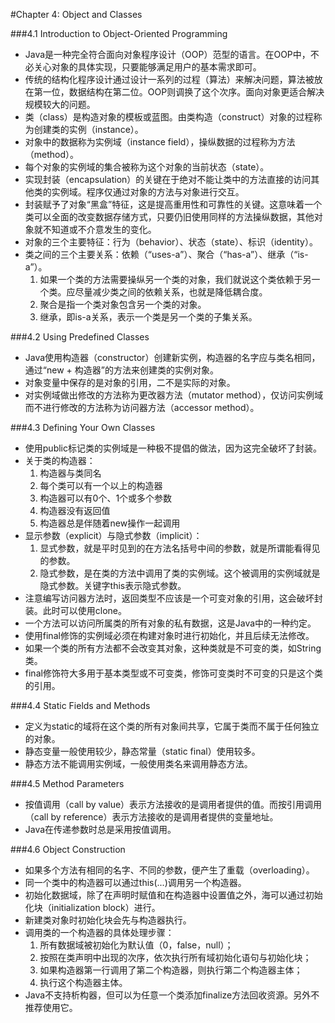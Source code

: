 #Chapter 4: Object and Classes

###4.1 Introduction to Object-Oriented Programming  
- Java是一种完全符合面向对象程序设计（OOP）范型的语言。在OOP中，不必关心对象的具体实现，只要能够满足用户的基本需求即可。  
- 传统的结构化程序设计通过设计一系列的过程（算法）来解决问题，算法被放在第一位，数据结构在第二位。OOP则调换了这个次序。面向对象更适合解决规模较大的问题。  
- 类（class）是构造对象的模板或蓝图。由类构造（construct）对象的过程称为创建类的实例（instance）。  
- 对象中的数据称为实例域（instance field），操纵数据的过程称为方法（method）。
- 每个对象的实例域的集合被称为这个对象的当前状态（state）。
- 实现封装（encapsulation）的关键在于绝对不能让类中的方法直接的访问其他类的实例域。程序仅通过对象的方法与对象进行交互。  
- 封装赋予了对象“黑盒”特征，这是提高重用性和可靠性的关键。这意味着一个类可以全面的改变数据存储方式，只要仍旧使用同样的方法操纵数据，其他对象就不知道或不介意发生的变化。  
- 对象的三个主要特征：行为（behavior）、状态（state）、标识（identity）。  
- 类之间的三个主要关系：依赖（“uses-a”）、聚合（“has-a”）、继承（“is-a”）。  
  1. 如果一个类的方法需要操纵另一个类的对象，我们就说这个类依赖于另一个类。应尽量减少类之间的依赖关系，也就是降低耦合度。  
  2. 聚合是指一个类对象包含另一个类的对象。
  3. 继承，即is-a关系，表示一个类是另一个类的子集关系。  

###4.2 Using Predefined Classes  
- Java使用构造器（constructor）创建新实例，构造器的名字应与类名相同，通过“new + 构造器”的方法来创建类的实例对象。  
- 对象变量中保存的是对象的引用，二不是实际的对象。  
- 对实例域做出修改的方法称为更改器方法（mutator method），仅访问实例域而不进行修改的方法称为访问器方法（accessor method）。  

###4.3 Defining Your Own Classes  
- 使用public标记类的实例域是一种极不提倡的做法，因为这完全破坏了封装。  
- 关于类的构造器：  
  1. 构造器与类同名  
  2. 每个类可以有一个以上的构造器  
  3. 构造器可以有0个、1个或多个参数  
  4. 构造器没有返回值  
  5. 构造器总是伴随着new操作一起调用  
- 显示参数（explicit）与隐式参数（implicit）：  
  1. 显式参数，就是平时见到的在方法名括号中间的参数，就是所谓能看得见的参数。  
  2. 隐式参数，是在类的方法中调用了类的实例域。这个被调用的实例域就是隐式参数。关键字this表示隐式参数。  
- 注意编写访问器方法时，返回类型不应该是一个可变对象的引用，这会破坏封装。此时可以使用clone。  
- 一个方法可以访问所属类的所有对象的私有数据，这是Java中的一种约定。  
- 使用final修饰的实例域必须在构建对象时进行初始化，并且后续无法修改。  
- 如果一个类的所有方法都不会改变其对象，这种类就是不可变的类，如String类。  
- final修饰符大多用于基本类型或不可变类，修饰可变类时不可变的只是这个类的引用。

###4.4 Static Fields and Methods  
- 定义为static的域将在这个类的所有对象间共享，它属于类而不属于任何独立的对象。  
- 静态变量一般使用较少，静态常量（static final）使用较多。  
- 静态方法不能调用实例域，一般使用类名来调用静态方法。

###4.5 Method Parameters  
- 按值调用（call by value）表示方法接收的是调用者提供的值。而按引用调用（call by reference）表示方法接收的是调用者提供的变量地址。  
- Java在传递参数时总是采用按值调用。

###4.6 Object Construction  
- 如果多个方法有相同的名字、不同的参数，便产生了重载（overloading）。  
- 同一个类中的构造器可以通过this(...)调用另一个构造器。  
- 初始化数据域，除了在声明时赋值和在构造器中设置值之外，海可以通过初始化块（initialization block）进行。  
- 新建类对象时初始化块会先与构造器执行。  
- 调用类的一个构造器的具体处理步骤：  
  1. 所有数据域被初始化为默认值（0，false，null）；  
  2. 按照在类声明中出现的次序，依次执行所有域初始化语句与初始化块；  
  3. 如果构造器第一行调用了第二个构造器，则执行第二个构造器主体；  
  4. 执行这个构造器主体。  
- Java不支持析构器，但可以为任意一个类添加finalize方法回收资源。另外不推荐使用它。
